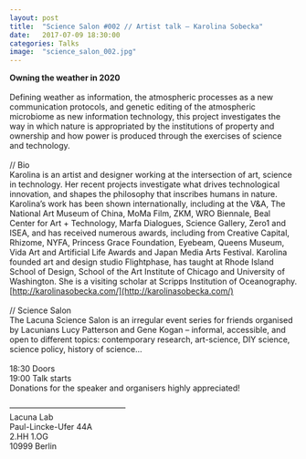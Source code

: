 ```yaml
---
layout: post
title:  "Science Salon #002 // Artist talk – Karolina Sobecka"
date:   2017-07-09 18:30:00
categories: Talks
image:	"science_salon_002.jpg"
---
```


**Owning the weather in 2020**
<br/><br/>
Defining weather as information, the atmospheric processes as a new communication protocols, and genetic editing of the atmospheric microbiome as new information technology, this project investigates the way in which nature is appropriated by the institutions of property and ownership and how power is produced through the exercises of science and technology.
<br/><br/>
// Bio<br/>
Karolina is an artist and designer working at the intersection of art, science in technology. Her recent projects investigate what drives technological innovation, and shapes the philosophy that inscribes humans in nature. Karolina’s work has been shown internationally, including at the V&A, The National Art Museum of China, MoMa Film, ZKM, WRO Biennale, Beal Center for Art + Technology, Marfa Dialogues, Science Gallery, Zero1 and ISEA, and has received numerous awards, including from Creative Capital, Rhizome, NYFA, Princess Grace Foundation, Eyebeam, Queens Museum, Vida Art and Artificial Life Awards and Japan Media Arts Festival. Karolina founded art and design studio Flightphase, has taught at Rhode Island School of Design, School of the Art Institute of Chicago and University of Washington. She is a visiting scholar at Scripps Institution of Oceanography. [http://karolinasobecka.com/](http://karolinasobecka.com/)
<br/><br/>
// Science Salon<br/>
The Lacuna Science Salon is an irregular event series for friends organised by Lacunians Lucy Patterson and Gene Kogan – informal, accessible, and open to different topics: contemporary research, art-science, DIY science, science policy, history of science…
<br/><br/>
18:30 Doors<br/>
19:00 Talk starts<br/>
Donations for the speaker and organisers highly appreciated!
<br/><br/>
–––––––––––––––––––––––––––––<br/>
Lacuna Lab<br/>
Paul-Lincke-Ufer 44A<br/>
2.HH 1.OG<br/>
10999 Berlin<br/>
